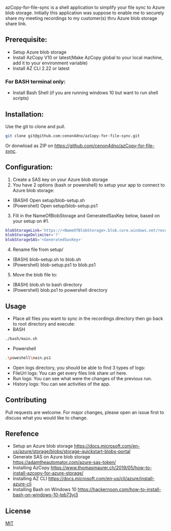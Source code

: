azCopy-for-file-sync is a shell application to simplify your file sync to Azure blob storage.
Initially this application was suppose to enable me to securely share my meeting recordings to my customer(s) thru Azure blob storage share link.

## Prerequisite:
- Setup Azure blob storage
- Install AzCopy V10 or latest(Make AzCopy global to your local machine, add it to your environment variable)
- Install AZ CLI 2.22 or latest
### For BASH terminal only:
- Install Bash Shell (if you are running windows 10 but want to run shell scripts)

## Installation:
Use the git to clone and pull.
```bash
git clone git@github.com:cenon4dno/azCopy-for-file-sync.git
```
Or donwload as ZIP on https://github.com/cenon4dno/azCopy-for-file-sync.

## Configuration:
1. Create a SAS key on your Azure blob storage      
2. You have 2 options (bash or powershell) to setup your app to connect to Azure blob storage:
- (BASH) Open setup/blob-setup.sh 
- (Powershell) Open setup/blob-setup.ps1
3. Fill in the NameOfBlobStorage and GeneratedSasKey below, based on your setup on #1. 
```bash
blobStorageLink='https://<NameOfBlobStorage>.blob.core.windows.net/recordings'
blobStorageDelimiter='?'
blobStorageSAS='<GeneratedSasKey>'
```
4. Rename file from setup/
- (BASH) blob-setup.sh to blob.sh
- (Powershell) blob-setup.ps1 to blob.ps1
5. Move the blob file to:
- (BASH) blob.sh to bash directory
- (Powershell) blob.ps1 to powershell directory

## Usage
- Place all files you want to sync in the recordings directory then go back to root directory and execute:
- BASH
```bash
./bash/main.sh
```
- Powershell
```bash
.\poweshell\main.ps1
```
- Open logs directory, you should be able to find 3 types of logs:
- FileUrl logs: You can get every files link share url here.
- Run logs: You can see what were the changes of the previous run.
- History logs: You can see activities of the app.

## Contributing
Pull requests are welcome. For major changes, please open an issue first to discuss what you would like to change.

## Rerefence
- Setup an Azure blob storage https://docs.microsoft.com/en-us/azure/storage/blobs/storage-quickstart-blobs-portal
- Generate SAS on Azure blob storage https://adamtheautomator.com/azure-sas-token/
- Installing AzCopy https://www.thomasmaurer.ch/2019/05/how-to-install-azcopy-for-azure-storage/
- Installing AZ CLI https://docs.microsoft.com/en-us/cli/azure/install-azure-cli
- Installing Bash on Windows 10 https://hackernoon.com/how-to-install-bash-on-windows-10-lqb73yj3

## License
[MIT](https://choosealicense.com/licenses/mit/)
